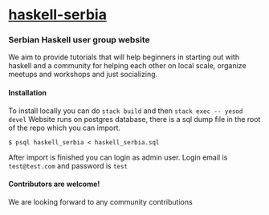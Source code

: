 # [haskell-serbia](http://haskell-serbia.com)


### Serbian Haskell user group website
We aim to provide  tutorials that will help beginners in starting out with haskell and a community for helping each other on local scale, organize meetups and workshops and just socializing.

#### Installation

To install locally you can do `stack build` and then `stack exec -- yesod devel`
Website runs on postgres database, there is a sql dump file in the root of the repo which you can import.
```
$ psql haskell_serbia < haskell_serbia.sql 
```
After import is finished you can login as admin user. Login email is `test@test.com` and password is `test`
#### Contributors are welcome!
We are looking forward to any community contributions 
